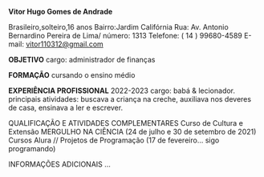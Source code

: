 **Vitor Hugo Gomes de Andrade**

Brasileiro,solteiro,16 anos
Bairro:Jardim Califórnia
Rua: Av. Antonio Bernardino Pereira de Lima/ número: 1313
Telefone: ( 14 ) 99680-4589 
E-mail: vitor110312@gmail.com

**OBJETIVO**
cargo: administrador de finanças

**FORMAÇÃO**
cursando o ensino médio

**EXPERIÊNCIA PROFISSIONAL**
2022-2023
cargo: babá & lecionador.
principais atividades: buscava a criança na creche, auxiliava nos deveres de casa, ensinava a ler e escrever.

QUALIFICAÇÃO E ATIVIDADES COMPLEMENTARES 
Curso de Cultura e Extensão MERGULHO NA CIÊNCIA
(24 de julho e 30 de setembro de 2021) 
Cursos Alura // Projetos de Programação 
(17 de fevereiro... sigo programando)

INFORMAÇÕES ADICIONAIS
…


